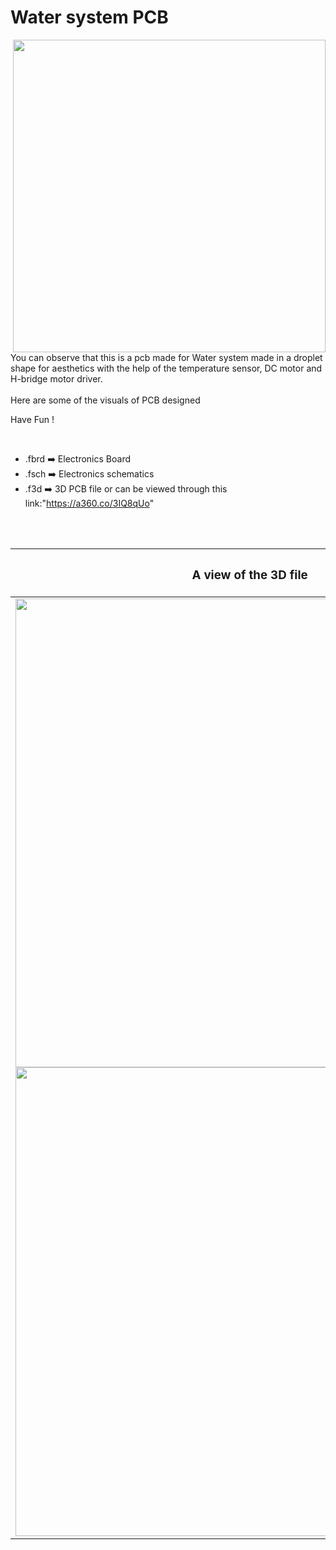 

<h1>Water system PCB</h1>

<div>
   <img width=500 align=right src="https://github.com/Curovearth/Dive-into-Electronics/blob/main/PCB%20Designs/05-Water%20system/pcb%20board%20water%20system%20v1.png"/>
   <p>You can observe that this is a pcb made for Water system made in a droplet shape for aesthetics with the help of the temperature sensor, DC motor and H-bridge motor driver.<br><br>Here are some of the visuals of PCB designed<br>
        
   Have Fun !
  </p>
<br>

   - .fbrd ➡️ Electronics Board
   - .fsch ➡️ Electronics schematics
   - .f3d  ➡️ 3D PCB file or can be viewed through this link:"https://a360.co/3IQ8qUo"
   
<br> <br>  
<div align=center>
   
| <h3>A view of the 3D file</h2> | <h3>Schematic Diagram for PCB</h3> |      
| --- | --- |
| <img width=750 align=center src="https://github.com/Curovearth/Dive-into-Electronics/blob/main/PCB%20Designs/05-Water%20system/img2.png"/><br><img width=750 align=center src="https://github.com/Curovearth/Dive-into-Electronics/blob/main/PCB%20Designs/05-Water%20system/img1.png"/> |    <img width="375" src="https://github.com/Curovearth/Dive-into-Electronics/blob/main/PCB%20Designs/05-Water%20system/schematic.png"> | 
 
</div>

 
